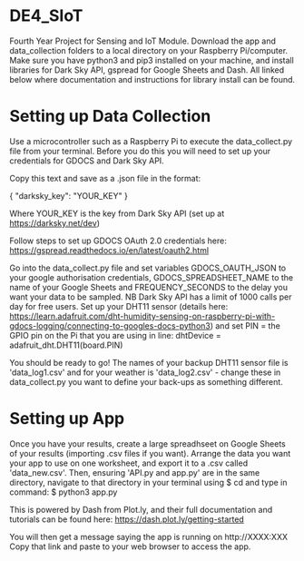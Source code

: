 # DE4_SIoT
Fourth Year Project for Sensing and IoT Module.
Download the app and data_collection folders to a local directory on your Raspberry Pi/computer. Make sure you have python3 and pip3 installed on your machine, and install libraries for Dark Sky API, gspread for Google Sheets and Dash. All linked below where documentation and instructions for library install can be found.

# Setting up Data Collection 
Use a microcontroller such as a Raspberry Pi to execute the data_collect.py file from your terminal. 
Before you do this you will need to set up your credentials for GDOCS and Dark Sky API.

Copy this text and save as a .json file in the format:

{
  "darksky_key": "YOUR_KEY"
}

Where YOUR_KEY is the key from Dark Sky API (set up at https://darksky.net/dev)

Follow steps to set up GDOCS OAuth 2.0 credentials here: https://gspread.readthedocs.io/en/latest/oauth2.html

Go into the data_collect.py file and set variables GDOCS_OAUTH_JSON to your google authorisation credentials, GDOCS_SPREADSHEET_NAME to the name of your Google Sheets and FREQUENCY_SECONDS to the delay you want your data to be sampled. NB Dark Sky API has a limit of 1000 calls per day for free users.
Set up your DHT11 sensor (details here: https://learn.adafruit.com/dht-humidity-sensing-on-raspberry-pi-with-gdocs-logging/connecting-to-googles-docs-python3) and set PIN = the GPIO pin on the Pi that you are using in line: dhtDevice = adafruit_dht.DHT11(board.PIN) 

You should be ready to go! The names of your backup DHT11 sensor file is 'data_log1.csv' and for your weather is 'data_log2.csv' - change these in data_collect.py you want to define your back-ups as something different.

# Setting up App
Once you have your results, create a large spreadhseet on Google Sheets of your results (importing .csv files if you want). Arrange the data you want your app to use on one worksheet, and export it to a .csv called 'data_new.csv'. 
Then, ensuring 'API.py and app.py' are in the same directory, navigate to that directory in your terminal using $ cd and type in command:
$ python3 app.py

This is powered by Dash from Plot.ly, and their full documentation and tutorials can be found here: https://dash.plot.ly/getting-started

You will then get a message saying the app is running on http://XXXX:XXX
Copy that link and paste to your web browser to access the app.
